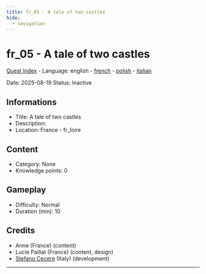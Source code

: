 ```yaml
---
title: fr_05 - A tale of two castles
hide:
  - navigation
---
```


# fr_05 - A tale of two castles
[Quest Index](./index.md) - Language: english - [french](./fr_05.fr.md) - [polish](./fr_05.pl.md) - [italian](./fr_05.it.md)

Date: 2025-08-19
Status: Inactive

## Informations

- Title: A tale of two castles
- Description: 
- Location: France - fr_loire
## Content
- Category: None
- Knowledge points: 0
## Gameplay
- Difficulty: Normal
- Duration (min): 10
## Credits
- Anne (France) (content)
- Lucie Paillat (France) (content, design)
- [Stefano Cecere](https://stefanocecere.com) (Italy) (development)

---

